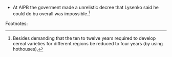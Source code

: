 - At AIPB the goverment made a unrelistic decree that Lysenko said he could do bu overall was impossible.[^1]



Footnotes:

[^1]:Besides demanding that the ten to twelve years required to develop cereal varieties for different regions be reduced to four years (by using hothouses),
<!--stackedit_data:
eyJoaXN0b3J5IjpbMTA5MjY1NzY1MCwtMjA4ODc0NjYxMl19
-->